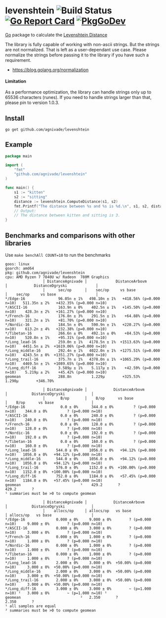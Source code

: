 levenshtein ![Build Status](https://github.com/agnivade/levenshtein/actions/workflows/ci.yml/badge.svg) [![Go Report Card](https://goreportcard.com/badge/github.com/agnivade/levenshtein)](https://goreportcard.com/report/github.com/agnivade/levenshtein) [![PkgGoDev](https://pkg.go.dev/badge/github.com/agnivade/levenshtein)](https://pkg.go.dev/github.com/agnivade/levenshtein)
===========

[Go](http://golang.org) package to calculate the [Levenshtein Distance](http://en.wikipedia.org/wiki/Levenshtein_distance)

The library is fully capable of working with non-ascii strings. But the strings are not normalized. That is left as a user-dependant use case. Please normalize the strings before passing it to the library if you have such a requirement.
- https://blog.golang.org/normalization

#### Limitation

As a performance optimization, the library can handle strings only up to 65536 characters (runes). If you need to handle strings larger than that, please pin to version 1.0.3.

Install
-------

    go get github.com/agnivade/levenshtein

Example
-------

```go
package main

import (
	"fmt"
	"github.com/agnivade/levenshtein"
)

func main() {
	s1 := "kitten"
	s2 := "sitting"
	distance := levenshtein.ComputeDistance(s1, s2)
	fmt.Printf("The distance between %s and %s is %d.\n", s1, s2, distance)
	// Output:
	// The distance between kitten and sitting is 3.
}

```

Benchmarks and comparisons with other libraries
-----------------------------------------------

Use `make benchAll COUNT=10` to run the benchmarks

```
goos: linux
goarch: amd64
pkg: github.com/agnivade/levenshtein
cpu: AMD Ryzen 7 7840U w/ Radeon  780M Graphics     
                 │ DistanceAgnivade │             DistanceArbovm             │            DistanceDgryski             │
                 │      sec/op      │    sec/op     vs base                  │    sec/op     vs base                  │
*/Edge-16               96.05n ± 1%   498.10n ± 1%   +418.56% (p=0.000 n=10)   511.35n ± 2%   +432.35% (p=0.000 n=10)
*/ASCII-16              163.9n ± 0%    402.5n ± 1%   +145.50% (p=0.000 n=10)    428.3n ± 2%   +161.27% (p=0.000 n=10)
*/French-16             176.8n ± 3%    291.5n ± 1%    +64.88% (p=0.000 n=10)    321.2n ± 1%    +81.70% (p=0.000 n=10)
*/Nordic-16             184.5n ± 0%    590.9n ± 1%   +220.27% (p=0.000 n=10)    613.2n ± 4%   +232.38% (p=0.000 n=10)
*/Tibetan-16            266.6n ± 0%    492.1n ± 0%    +84.53% (p=0.000 n=10)    520.8n ± 1%    +95.31% (p=0.000 n=10)
*/Long_lead-16          259.0n ± 1%   4178.5n ± 1%  +1513.63% (p=0.000 n=10)   4451.5n ± 2%  +1619.06% (p=0.000 n=10)
*/Long_middle-16        292.4n ± 1%   4022.0n ± 1%  +1275.51% (p=0.000 n=10)   4243.5n ± 0%  +1351.27% (p=0.000 n=10)
*/Long_trail-16         375.7n ± 1%   4378.0n ± 1%  +1065.29% (p=0.000 n=10)   4469.5n ± 1%  +1089.65% (p=0.000 n=10)
*/Long_diff-16          3.589µ ± 1%    5.117µ ± 1%    +42.59% (p=0.000 n=10)    5.219µ ± 2%    +45.42% (p=0.000 n=10)
geomean                 288.8n         1.229µ        +325.53%                   1.290µ        +346.70%

                 │ DistanceAgnivade │            DistanceArbovm            │           DistanceDgryski            │
                 │       B/op       │    B/op      vs base                 │    B/op      vs base                 │
*/Edge-16                0.0 ± 0%      344.0 ± 0%         ? (p=0.000 n=10)    344.0 ± 0%         ? (p=0.000 n=10)
*/ASCII-16               0.0 ± 0%      240.0 ± 0%         ? (p=0.000 n=10)    240.0 ± 0%         ? (p=0.000 n=10)
*/French-16              0.0 ± 0%      128.0 ± 0%         ? (p=0.000 n=10)    128.0 ± 0%         ? (p=0.000 n=10)
*/Nordic-16              0.0 ± 0%      192.0 ± 0%         ? (p=0.000 n=10)    192.0 ± 0%         ? (p=0.000 n=10)
*/Tibetan-16             0.0 ± 0%      160.0 ± 0%         ? (p=0.000 n=10)    160.0 ± 0%         ? (p=0.000 n=10)
*/Long_lead-16         544.0 ± 0%     1056.0 ± 0%   +94.12% (p=0.000 n=10)   1056.0 ± 0%   +94.12% (p=0.000 n=10)
*/Long_middle-16       544.0 ± 0%     1056.0 ± 0%   +94.12% (p=0.000 n=10)   1056.0 ± 0%   +94.12% (p=0.000 n=10)
*/Long_trail-16        576.0 ± 0%     1152.0 ± 0%  +100.00% (p=0.000 n=10)   1152.0 ± 0%  +100.00% (p=0.000 n=10)
*/Long_diff-16         752.0 ± 0%     1184.0 ± 0%   +57.45% (p=0.000 n=10)   1184.0 ± 0%   +57.45% (p=0.000 n=10)
geomean                           ¹    429.2       ?                          429.2       ?
¹ summaries must be >0 to compute geomean

                 │ DistanceAgnivade │            DistanceArbovm            │           DistanceDgryski            │
                 │    allocs/op     │ allocs/op   vs base                  │ allocs/op   vs base                  │
*/Edge-16              0.000 ± 0%     9.000 ± 0%        ? (p=0.000 n=10)     9.000 ± 0%        ? (p=0.000 n=10)
*/ASCII-16             0.000 ± 0%     3.000 ± 0%        ? (p=0.000 n=10)     3.000 ± 0%        ? (p=0.000 n=10)
*/French-16            0.000 ± 0%     1.000 ± 0%        ? (p=0.000 n=10)     1.000 ± 0%        ? (p=0.000 n=10)
*/Nordic-16            0.000 ± 0%     1.000 ± 0%        ? (p=0.000 n=10)     1.000 ± 0%        ? (p=0.000 n=10)
*/Tibetan-16           0.000 ± 0%     1.000 ± 0%        ? (p=0.000 n=10)     1.000 ± 0%        ? (p=0.000 n=10)
*/Long_lead-16         2.000 ± 0%     3.000 ± 0%  +50.00% (p=0.000 n=10)     3.000 ± 0%  +50.00% (p=0.000 n=10)
*/Long_middle-16       2.000 ± 0%     3.000 ± 0%  +50.00% (p=0.000 n=10)     3.000 ± 0%  +50.00% (p=0.000 n=10)
*/Long_trail-16        2.000 ± 0%     3.000 ± 0%  +50.00% (p=0.000 n=10)     3.000 ± 0%  +50.00% (p=0.000 n=10)
*/Long_diff-16         3.000 ± 0%     3.000 ± 0%        ~ (p=1.000 n=10) ¹   3.000 ± 0%        ~ (p=1.000 n=10) ¹
geomean                           ²   2.350       ?                          2.350       ?
¹ all samples are equal
² summaries must be >0 to compute geomean

```
